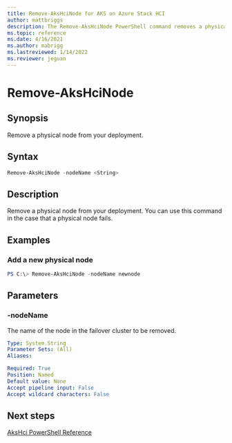 ```yaml
---
title: Remove-AksHciNode for AKS on Azure Stack HCI
author: mattbriggs
description: The Remove-AksHciNode PowerShell command removes a physical node from your deployment.
ms.topic: reference
ms.date: 4/16/2021
ms.author: mabrigg 
ms.lastreviewed: 1/14/2022
ms.reviewer: jeguan
---
```


# Remove-AksHciNode

## Synopsis
Remove a physical node from your deployment.

## Syntax

```powershell
Remove-AksHciNode -nodeName <String>
```

## Description
Remove a physical node from your deployment. You can use this command in the case that a physical node fails.

## Examples

### Add a new physical node
```powershell
PS C:\> Remove-AksHciNode -nodeName newnode
```

## Parameters

### -nodeName
The name of the node in the failover cluster to be removed.

```yaml
Type: System.String
Parameter Sets: (All)
Aliases:

Required: True
Position: Named
Default value: None
Accept pipeline input: False
Accept wildcard characters: False
```
## Next steps

[AksHci PowerShell Reference](index.md)